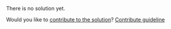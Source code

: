 
There is no solution yet.

Would you like to [contribute to the solution](https://github.com/BFEdev/BFE.dev-solutions/blob/main/problem/virtual-dom-i_en.md)? [Contribute guideline](https://github.com/BFEdev/BFE.dev-solutions#how-to-contribute)
